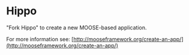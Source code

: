 Hippo
=====

"Fork Hippo" to create a new MOOSE-based application.

For more information see: [http://mooseframework.org/create-an-app/](http://mooseframework.org/create-an-app/)
